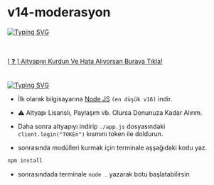# v14-moderasyon
[![Typing SVG](https://readme-typing-svg.herokuapp.com?font=Delicious+Handrawn&size=60&pause=1000&color=00F743&repeat=false&width=800&height=100&lines=Discord+V14+Slash+Moderasyon+Bot+%2+Be%C5%9F)](#)


<br> </br>
<a href="https://discord.gg/1851">[ ❓ ] Altyapıyı Kurdun Ve Hata Alıyorsan Buraya Tıkla!</a>
<br> </br>


[![Typing SVG](https://readme-typing-svg.herokuapp.com?font=Delicious+Handrawn&size=30&pause=1000&color=F70909&repeat=false&width=435&lines=%E2%9D%93+Kurulum+)](https://git.io/typing-svg)

- İlk olarak bilgisayarına [Node JS](https://nodejs.org/tr/) `(en düşük v16)` indir.

- ⚠️ Altyapı Lisanslı, Paylaşım vb. Olursa Donunuza Kadar Alırım.
- Daha sonra altyapıyı indirip `./app.js` dosyasındaki `client.login("TOKEn")` kısmını token ile doldurun.
- sonrasında modülleri kurmak için terminale aşşağıdaki kodu yaz.
```diff
npm install
```
- sonrasındada terminale `node .` yazarak botu başlatabilirsin
